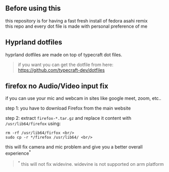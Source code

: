 ## Before using this
this repository is for having a fast fresh install of fedora asahi remix <br/>
this repo and every dot file is made with personal preference of me

## Hyprland dotfiles
hyprland dotfiles are made on top of typecraft dot files. <br/>
>if you want you can get the dotfile from here:<br/>
>https://github.com/typecraft-dev/dotfiles

## firefox no Audio/Video input fix
if you can use your mic and webcam in sites like google meet, zoom, etc.. <br/>

step 1: you have to download Firefox from the main website <br/>

step 2: extract `firefox-*.tar.gz` and replace it content with `/usr/lib64/firefox` using: <br/>

	rm -rf /usr/lib64/firfox <br/>
	sudo cp -r */firefox /usr/lib64/ <br/>

this will fix camera and mic problem and give you a better overall experience<sup>*</sup> <br/>
><sup>*</sup> this will not fix widevine. widevine is not supported on arm platform
